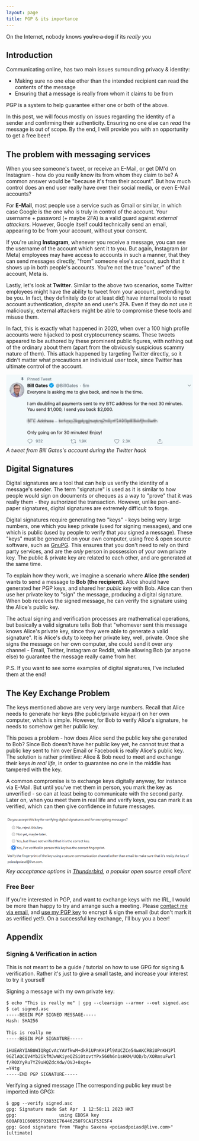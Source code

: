 ```yaml
---
layout: page
title: PGP & its importance
---
```


On the Internet, nobody knows ~~you're a dog~~ if its _really_ you

## Introduction

Communicating online, has two main issues surrounding privacy & identity:

* Making sure no one else other than the intended recipient can read the contents of the message
* Ensuring that a message is really from whom it claims to be from

PGP is a system to help guarantee either one or both of the above. 

In this post, we will focus mostly on issues regarding the identity of a sender and confirming their authenticity. Ensuring no one else can _read_ the message is out of scope. By the end, I will provide you with an opportunity to get a free beer!

## The problem with messaging services

When you see someone's tweet, or receive an E-Mail, or get DM'd on Instagram - how do you really know its from whom they claim to be? A common answer would be "because it's from their account". But how much control does an end user really have over their social media, or even E-Mail accounts?

For **E-Mail**, most people use a service such as Gmail or similar, in which case Google is the one who is truly in control of the account. Your username + password (+ maybe 2FA) is a valid guard against _external attackers_. However, Google itself could technically send an email, appearing to be from your account, without your consent.

If you're using **Instagram**, whenever you receive a message, you can see the username of the account which sent it to you. But again, Instagram (or Meta) employees may have access to accounts in such a manner, that they can send messages directly, "from" someone else's account, such that it shows up in both people's accounts. You're not the true "owner" of the account, Meta is.

Lastly, let's look at **Twitter**. Similar to the above two scenarios, some Twitter employees might have the ability to tweet from your account, pretending to be you. In fact, they definitely do (or at least did) have internal tools to reset account authentication, _despite_ an end user's 2FA. Even if they do not use it maliciously, external attackers might be able to compromise these tools and misuse them. 

In fact, this is exactly what happened in 2020, when over a 100 high profile accounts were hijacked to post cryptocurrency scams. These tweets appeared to be authored by these prominent public figures, with nothing out of the ordinary about them (apart from the obviously suspicious scammy nature of them). This attack happened by targeting Twitter directly, so it didn't matter what precautions an individual user took, since Twitter has ultimate control of the account.

![Example of Bill Gates hijacked tweet](/assets/images/pgp/twitter.png)
*A tweet from Bill Gates's account during the Twitter hack*

## Digital Signatures

Digital signatures are a tool that can help us verify the identity of a message's sender. The term "signature" is used as it is similar to how people would sign on documents or cheques as a way to "prove" that it was really them - they authorized the transaction. However, unlike pen-and-paper signatures, digital signatures are extremely difficult to forge. 

Digital signatures require generating two "keys" - keys being very large numbers, one which you keep private (used for signing messages), and one which is public (used by people to verify that _you_ signed a message). These "keys" must be generated on your own computer, using free & open source software, such as [GnuPG](https://www.gnupg.org/). This ensures that you don't need to rely on third party services, and are the _only_ person in possession of your own private key. The public & private key are related to each other, and are generated at the same time. 

To explain how they work, we imagine a scenario where **Alice (the sender)** wants to send a message to **Bob (the recipient)**. Alice should have generated her PGP keys, and shared her _public key_ with Bob. Alice can then use her private key to "sign" the message, producing a digital signature. When bob receives the signed message, he can verify the signature using the Alice's public key. 

The actual signing and verification processes are mathematical operations, but basically a valid signature tells Bob that "whomever sent this message knows Alice's private key, since they were able to generate a valid signature". It is Alice's duty to keep her private key, well, private. Once she signs the message on her own computer, she could send it over any channel - Email, Twitter, Instagram or Reddit, while allowing Bob (or anyone else) to guarantee the message really came from her.

P.S. If you want to see some examples of digital signatures, I've included them at the end!


## The Key Exchange Problem

The keys mentioned above are very very large numbers. Recall that Alice needs to generate her keys (the public/private keypair) on her own computer, which is simple. However, for Bob to verify Alice's signature, he needs to somehow get her public key. 

This poses a problem - how does Alice send the public key she generated to Bob? Since Bob doesn't have her public key yet, he cannot trust that a public key sent to him over Email or Facebook is really Alice's public key. The solution is rather primitive: Alice & Bob need to meet and exchange their keys _in real life_, in order to guarantee no one in the middle has tampered with the key.

A common compromise is to exchange keys digitally anyway, for instance via E-Mail. But until you've met them in person, you mark the key as unverified - so can at least being to communicate with the second party. Later on, when you meet them in real life and verify keys, you can mark it as verified, which can then give confidence in future messages.

![Example of Bill Gates hijacked tweet](/assets/images/pgp/thunderbird.png)
*Key acceptance options in [Thunderbird](https://www.thunderbird.net/), a popular open source email client*

### Free Beer

If you're interested in PGP, and want to exchange keys with me IRL, I would be more than happy to try and arrange such a meeting. Please <a href="mailto:poiasdpoiasd@live.com">contact me via email</a>, and [use my PGP key](/assets/pgp/Raghu_Saxena_poiasdpoiasd@live.com_0xA1E21ED06A67D28A.asc) to encrypt & sign the email (but don't mark it as verified yet!). On a successful key exchange, I'll buy you a beer!

## Appendix

### Signing & Verification in action

This is not meant to be a guide / tutorial on how to use GPG for signing & verification. Rather it's just to give a small taste, and increase your interest to try it yourself

Signing a message with my own private key:

```
$ echo "This is really me" | gpg --clearsign --armor --out signed.asc
$ cat signed.asc
-----BEGIN PGP SIGNED MESSAGE-----
Hash: SHA256

This is really me
-----BEGIN PGP SIGNATURE-----

iHUEARYIAB0WIQRgCvAcYAVfkwM+dkRiUPnKH1Pl9AUCZCe54wAKCRBiUPnKH1Pl
9GZlAQCQV4Yb2ikfMJwWKiyeQZSi0tovtYPx560h6n1sHKM/UQD/b/XORmsuFwrl
f/R0XYyRu7YZ9uHQZdcXdw/OVJ+8xg4=
=Y4tg
-----END PGP SIGNATURE-----
```

Verifying a signed message (The corresponding public key must be imported into GPG):

```
$ gpg --verify signed.asc
gpg: Signature made Sat Apr  1 12:58:11 2023 HKT
gpg:                using EDDSA key 600AF01C60055F93033E76446250F9CA1F53E5F4
gpg: Good signature from "Raghu Saxena <poiasdpoiasd@live.com>" [ultimate]
```
